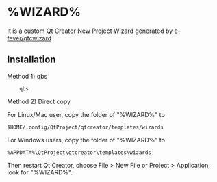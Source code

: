 %WIZARD%
=============================

It is a custom Qt Creator New Project Wizard generated by [e-fever/qtcwizard](https://github.com/e-fever/qtcwizard)

Installation 
------------

Method 1) qbs

```
    qbs
```

Method 2) Direct copy

For Linux/Mac user, copy the folder of "%WIZARD%" to 

```
$HOME/.config/QtProject/qtcreator/templates/wizards
```

For Windows users, copy the folder of "%WIZARD%" to 

```
%APPDATA%\QtProject\qtcreator\templates\wizards 
```

Then restart Qt Creator, choose File > New File or Project > Application, look for "%WIZARD%".